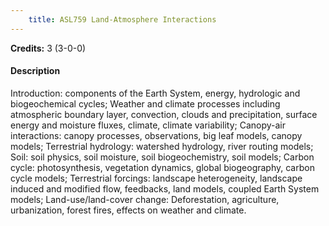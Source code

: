 ```yaml
---
    title: ASL759 Land-Atmosphere Interactions
---
```

**Credits:** 3 (3-0-0)



#### Description 
Introduction: components of the Earth System, energy, hydrologic and biogeochemical cycles; Weather and climate processes including atmospheric boundary layer, convection, clouds and precipitation, surface energy and moisture fluxes, climate, climate variability; Canopy-air interactions: canopy processes, observations, big leaf models, canopy models; Terrestrial hydrology: watershed hydrology, river routing models; Soil: soil physics, soil moisture, soil biogeochemistry, soil models; Carbon cycle: photosynthesis, vegetation dynamics, global biogeography, carbon cycle models; Terrestrial forcings: landscape heterogeneity, landscape induced and modified flow, feedbacks, land models, coupled Earth System models; Land-use/land-cover change: Deforestation, agriculture, urbanization, forest fires, effects on weather and climate.